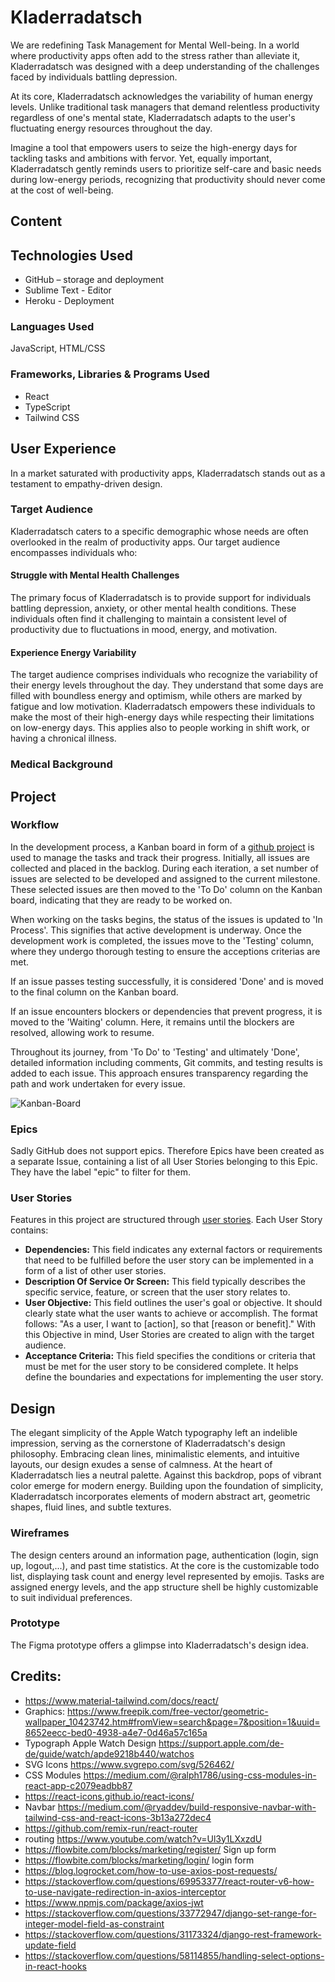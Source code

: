 # Kladerradatsch
We are redefining Task Management for Mental Well-being.
In a world where productivity apps often add to the stress rather than alleviate it, Kladerradatsch was designed with a deep understanding of the challenges faced by individuals battling depression.

At its core, Kladerradatsch acknowledges the variability of human energy levels. Unlike traditional task managers that demand relentless productivity regardless of one's mental state, Kladerradatsch adapts to the user's fluctuating energy resources throughout the day.

Imagine a tool that empowers users to seize the high-energy days for tackling tasks and ambitions with fervor. Yet, equally important, Kladerradatsch gently reminds users to prioritize self-care and basic needs during low-energy periods, recognizing that productivity should never come at the cost of well-being.

## Content

<!-- toc -->

## Technologies Used

* GitHub – storage and deployment
* Sublime Text - Editor
* Heroku - Deployment

### Languages Used

JavaScript, HTML/CSS

### Frameworks, Libraries & Programs Used

* React
* TypeScript
* Tailwind CSS


## User Experience
In a market saturated with productivity apps, Kladerradatsch stands out as a testament to empathy-driven design.

### Target Audience
Kladerradatsch caters to a specific demographic whose needs are often overlooked in the realm of productivity apps. Our target audience encompasses individuals who:

#### Struggle with Mental Health Challenges
The primary focus of Kladerradatsch is to provide support for individuals battling depression, anxiety, or other mental health conditions. These individuals often find it challenging to maintain a consistent level of productivity due to fluctuations in mood, energy, and motivation.

#### Experience Energy Variability
The target audience comprises individuals who recognize the variability of their energy levels throughout the day. They understand that some days are filled with boundless energy and optimism, while others are marked by fatigue and low motivation. Kladerradatsch empowers these individuals to make the most of their high-energy days while respecting their limitations on low-energy days. This applies also to people working in shift work, or having a chronical illness.

### Medical Background

## Project

### Workflow
In the development process, a Kanban board in form of a [github project](https://github.com/users/DasUnicorn/projects/3) is used to manage the tasks and track their progress. Initially, all issues are collected and placed in the backlog. During each iteration, a set number of issues are selected to be developed and assigned to the current milestone. These selected issues are then moved to the 'To Do' column on the Kanban board, indicating that they are ready to be worked on.

When working on the tasks begins, the status of the issues is updated to 'In Process'. This signifies that active development is underway. Once the development work is completed, the issues move to the 'Testing' column, where they undergo thorough testing to ensure the acceptions criterias are met.

If an issue passes testing successfully, it is considered 'Done' and is moved to the final column on the Kanban board.

If an issue encounters blockers or dependencies that prevent progress, it is moved to the 'Waiting' column. Here, it remains until the blockers are resolved, allowing work to resume.

Throughout its journey, from 'To Do' to 'Testing' and ultimately 'Done', detailed information including comments, Git commits, and testing results is added to each issue. This approach ensures transparency regarding the path and work undertaken for every issue.

![Kanban-Board](static/img/readme/kanban.png)

### Epics
Sadly GitHub does not support epics.
Therefore Epics have been created as a separate Issue, containing a list of all User Stories belonging to this Epic.
They have the label "epic" to filter for them.

### User Stories
Features in this project are structured through [user stories](https://github.com/DasUnicorn/kladdera/issues?q=is%3Aissue).
Each User Story contains:
- **Dependencies:** This field indicates any external factors or requirements that need to be fulfilled before the user story can be implemented in a form of a list of other user stories.
- **Description Of Service Or Screen:** This field typically describes the specific service, feature, or screen that the user story relates to.
- **User Objective:** This field outlines the user's goal or objective. It should clearly state what the user wants to achieve or accomplish. The format follows: "As a user, I want to [action], so that [reason or benefit]." With this Objective in mind, User Stories are created to align with the target audience.
- **Acceptance Criteria:** This field specifies the conditions or criteria that must be met for the user story to be considered complete. It helps define the boundaries and expectations for implementing the user story.

## Design
The elegant simplicity of the Apple Watch typography left an indelible impression, serving as the cornerstone of Kladerradatsch's design philosophy. Embracing clean lines, minimalistic elements, and intuitive layouts, our design exudes a sense of calmness.
At the heart of Kladerradatsch lies a neutral palette. Against this backdrop, pops of vibrant color emerge for modern energy.
Building upon the foundation of simplicity, Kladerradatsch incorporates elements of modern abstract art, geometric shapes, fluid lines, and subtle textures.

### Wireframes
The design centers around an information page, authentication (login, sign up, logout,...), and past time statistics. At the core is the customizable todo list, displaying task count and energy level represented by emojis. Tasks are assigned energy levels, and the app structure shell be highly customizable to suit individual preferences.

### Prototype
The Figma prototype offers a glimpse into Kladerradatsch's design idea. 




## Credits:
* https://www.material-tailwind.com/docs/react/
* Graphics: https://www.freepik.com/free-vector/geometric-wallpaper_10423742.htm#fromView=search&page=7&position=1&uuid=8652eecc-bed0-4938-a4e7-0d46a57c165a
* Typograph Apple Watch Design https://support.apple.com/de-de/guide/watch/apde9218b440/watchos
* SVG Icons https://www.svgrepo.com/svg/526462/
* CSS Modules https://medium.com/@ralph1786/using-css-modules-in-react-app-c2079eadbb87
* https://react-icons.github.io/react-icons/
* Navbar https://medium.com/@ryaddev/build-responsive-navbar-with-tailwind-css-and-react-icons-3b13a272dec4
* https://github.com/remix-run/react-router
* routing https://www.youtube.com/watch?v=Ul3y1LXxzdU
* https://flowbite.com/blocks/marketing/register/ Sign up form
* https://flowbite.com/blocks/marketing/login/ login form
* https://blog.logrocket.com/how-to-use-axios-post-requests/
* https://stackoverflow.com/questions/69953377/react-router-v6-how-to-use-navigate-redirection-in-axios-interceptor
* https://www.npmjs.com/package/axios-jwt
* https://stackoverflow.com/questions/33772947/django-set-range-for-integer-model-field-as-constraint
* https://stackoverflow.com/questions/31173324/django-rest-framework-update-field
* https://stackoverflow.com/questions/58114855/handling-select-options-in-react-hooks